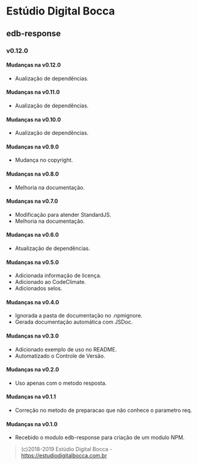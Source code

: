 # Estúdio Digital Bocca

## edb-response

### v0.12.0

#### Mudanças na v0.12.0

- Aualização de dependências.

#### Mudanças na v0.11.0

- Aualização de dependências.

#### Mudanças na v0.10.0

- Aualização de dependências.

#### Mudanças na v0.9.0

- Mudança no copyright.

#### Mudanças na v0.8.0

- Melhoria na documentação.

#### Mudanças na v0.7.0

- Modificação para atender StandardJS.
- Melhoria na documentação.

#### Mudanças na v0.6.0

- Atualização de dependências.

#### Mudanças na v0.5.0

- Adicionada informação de licença.
- Adicionado ao CodeClimate.
- Adicionados selos.

#### Mudanças na v0.4.0

- Ignorada a pasta de documentação no .npmignore.
- Gerada documentação automática com JSDoc.

#### Mudanças na v0.3.0

- Adicionado exemplo de uso no README.
- Automatizado o Controle de Versão.

#### Mudanças na v0.2.0

- Uso apenas com o metodo resposta.

#### Mudanças na v0.1.1

- Correção no metodo de preparacao que não conhece o parametro req.

#### Mudanças na v0.1.0

- Recebido o modulo edb-response para criação de um modulo NPM.

> (c)2018-2019 Estúdio Digital Bocca - <https://estudiodigitalbocca.com.br>
